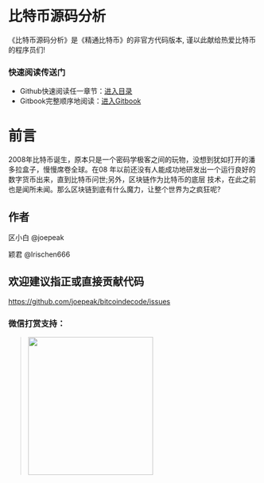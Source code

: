 比特币源码分析
=======

《比特币源码分析》是《精通比特币》的非官方代码版本, 谨以此献给热爱比特币的程序员们!

### 快速阅读传送门
- Github快速阅读任一章节：[进入目录](https://github.com/joepeak/bitcoindecode/blob/master/SUMMARY.md)
- Gitbook完整顺序地阅读：[进入Gitbook](https://joepeak.gitbooks.io/bitcoindecode/content/)


# 前言

2008年比特币诞生，原本只是一个密码学极客之间的玩物，没想到犹如打开的潘多拉盒子，慢慢席卷全球。在08 年以前还没有人能成功地研发出一个运行良好的数字货币出来，直到比特币问世;另外，区块链作为比特币的底层 技术，在此之前也是闻所未闻。那么区块链到底有什么魔力，让整个世界为之疯狂呢?

## 作者
区小白 @joepeak

颖君 @Irischen666


## 欢迎建议指正或直接贡献代码
https://github.com/joepeak/bitcoindecode/issues

### 微信打赏支持：
> <img src="http://ocie6rxms.bkt.clouddn.com/wx_payme.png" width="251" height="278" >
